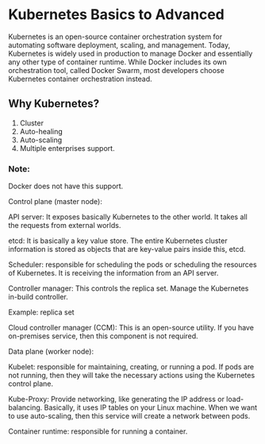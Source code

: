 # Kubernetes Basics to Advanced

Kubernetes is an open-source container orchestration system for automating software deployment, scaling, and management.
Today, Kubernetes is widely used in production to manage Docker and essentially any other type of container runtime. While Docker includes its own orchestration tool, called Docker Swarm, most developers choose Kubernetes container orchestration instead.

## Why Kubernetes?

1. Cluster
2. Auto-healing
3. Auto-scaling
4. Multiple enterprises support.
   
### Note: 
Docker does not have this support.

Control plane (master node):

API server: It exposes basically Kubernetes to the other world. It takes all the requests from external worlds.

etcd: It is basically a key value store. The entire Kubernetes cluster information is stored as objects that are key-value pairs inside this, etcd.

Scheduler: responsible for scheduling the pods or scheduling the resources of Kubernetes. It is receiving the information from an API server.

Controller manager: This controls the replica set. Manage the Kubernetes in-build controller.

Example: replica set

Cloud controller manager (CCM): This is an open-source utility. If you have on-premises service, then this component is not required.

Data plane (worker node):

Kubelet: responsible for maintaining, creating, or running a pod. If pods are not running, then they will take the necessary actions using the Kubernetes control plane.

Kube-Proxy: Provide networking, like generating the IP address or load-balancing. Basically, it uses IP tables on your Linux machine. When we want to use auto-scaling, then this service will create a network between pods.

Container runtime: responsible for running a container.
